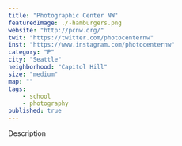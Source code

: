 ```yaml
---
title: "Photographic Center NW"
featuredImage: ./-hamburgers.png
website: "http://pcnw.org/"
twit: "https://twitter.com/photocenternw"
inst: "https://www.instagram.com/photocenternw"
category: "P"
city: "Seattle"
neighborhood: "Capitol Hill"
size: "medium"
map: ""
tags:
    - school
    - photography
published: true
---
```


Description
